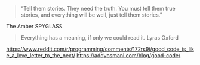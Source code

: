 > “Tell them stories. They need the truth. You must tell them true stories, and everything will be well, just tell them stories.”

The Amber SPYGLASS

> Everything has a meaning, if only we could read it.
Lyras Oxford

https://www.reddit.com/r/programming/comments/172rs9i/good_code_is_like_a_love_letter_to_the_next/
https://addyosmani.com/blog/good-code/